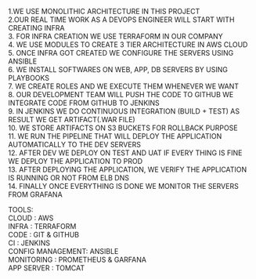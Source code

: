 1.WE USE MONOLITHIC ARCHITECTURE IN THIS PROJECT   
2.OUR REAL TIME WORK AS A DEVOPS ENGINEER WILL START WITH CREATING INFRA  
3. FOR INFRA CREATION WE USE TERRAFORM IN OUR COMPANY  
4. WE USE MODULES TO CREATE 3 TIER ARCHITECTURE IN AWS CLOUD  
5. ONCE INFRA GOT CREATED WE CONFIGURE THE SERVERS USING ANSIBLE  
6. WE INSTALL SOFTWARES ON WEB, APP, DB SERVERS BY USING PLAYBOOKS  
7. WE CREATE ROLES AND WE EXECUTE THEM WHENEVER WE WANT    
8. OUR DEVELOPMENT TEAM WILL PUSH THE CODE TO GITHUB WE INTEGRATE CODE FROM GITHUB TO JENKINS  
9. IN JENKINS WE DO CONTINUOUS INTEGRATION (BUILD + TEST) AS RESULT WE GET ARTIFACT(.WAR FILE)  
10. WE STORE ARTIFACTS ON S3 BUCKETS FOR ROLLBACK PURPOSE  
11. WE RUN THE PIPELINE THAT WILL DEPLOY THE APPLICATION AUTOMATICALLY TO THE DEV SERVERS  
12. AFTER DEV WE DEPLOY ON TEST AND UAT IF EVERY THING IS FINE WE DEPLOY THE APPLICATION TO PROD    
13. AFTER DEPLOYING THE APPLICATION, WE VERIFY THE APPLICATION IS RUNNING OR NOT FROM ELB DNS  
14. FINALLY ONCE EVERYTHING IS DONE WE MONITOR THE SERVERS FROM GRAFANA  
  
TOOLS:  
CLOUD		         : AWS  
INFRA		         : TERRAFORM  
CODE		         : GIT & GITHUB  
CI	      	     : JENKINS  
CONFIG MANAGEMENT: ANSIBLE  
MONITORING 	     : PROMETHEUS & GARFANA  
APP SERVER	     : TOMCAT  
